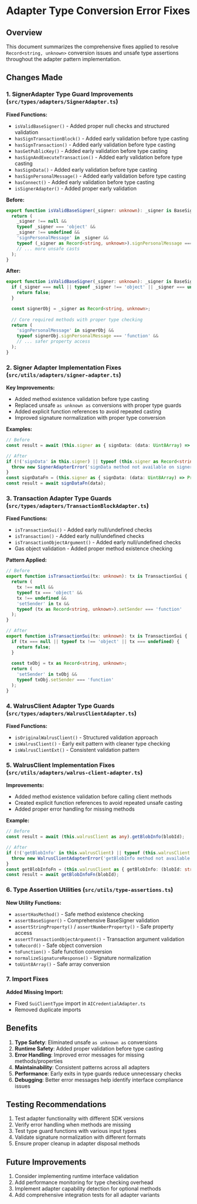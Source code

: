 # Adapter Type Conversion Error Fixes

## Overview
This document summarizes the comprehensive fixes applied to resolve `Record<string, unknown>` conversion issues and unsafe type assertions throughout the adapter pattern implementation.

## Changes Made

### 1. SignerAdapter Type Guard Improvements (`src/types/adapters/SignerAdapter.ts`)

**Fixed Functions:**
- `isValidBaseSigner()` - Added proper null checks and structured validation
- `hasSignTransactionBlock()` - Added early validation before type casting
- `hasSignTransaction()` - Added early validation before type casting
- `hasGetPublicKey()` - Added early validation before type casting
- `hasSignAndExecuteTransaction()` - Added early validation before type casting
- `hasSignData()` - Added early validation before type casting
- `hasSignPersonalMessage()` - Added early validation before type casting
- `hasConnect()` - Added early validation before type casting
- `isSignerAdapter()` - Added proper early validation

**Before:**
```typescript
export function isValidBaseSigner(_signer: unknown): _signer is BaseSigner {
  return (
    _signer !== null &&
    typeof _signer === 'object' &&
    _signer !== undefined &&
    'signPersonalMessage' in _signer &&
    typeof (_signer as Record<string, unknown>).signPersonalMessage === 'function' &&
    // ... more unsafe casts
  );
}
```

**After:**
```typescript
export function isValidBaseSigner(_signer: unknown): _signer is BaseSigner {
  if (_signer === null || typeof _signer !== 'object' || _signer === undefined) {
    return false;
  }

  const signerObj = _signer as Record<string, unknown>;
  
  // Core required methods with proper type checking
  return (
    'signPersonalMessage' in signerObj &&
    typeof signerObj.signPersonalMessage === 'function' &&
    // ... safer property access
  );
}
```

### 2. Signer Adapter Implementation Fixes (`src/utils/adapters/signer-adapter.ts`)

**Key Improvements:**
- Added method existence validation before type casting
- Replaced unsafe `as unknown as` conversions with proper type guards
- Added explicit function references to avoid repeated casting
- Improved signature normalization with proper type conversion

**Examples:**
```typescript
// Before
const result = await (this.signer as { signData: (data: Uint8Array) => Promise<unknown> }).signData(data);

// After
if (!('signData' in this.signer) || typeof (this.signer as Record<string, unknown>).signData !== 'function') {
  throw new SignerAdapterError('signData method not available on signer');
}
const signDataFn = (this.signer as { signData: (data: Uint8Array) => Promise<unknown> }).signData;
const result = await signDataFn(data);
```

### 3. Transaction Adapter Type Guards (`src/types/adapters/TransactionBlockAdapter.ts`)

**Fixed Functions:**
- `isTransactionSui()` - Added early null/undefined checks
- `isTransaction()` - Added early null/undefined checks
- `isTransactionObjectArgument()` - Added early null/undefined checks
- Gas object validation - Added proper method existence checking

**Pattern Applied:**
```typescript
// Before
export function isTransactionSui(tx: unknown): tx is TransactionSui {
  return (
    tx !== null &&
    typeof tx === 'object' &&
    tx !== undefined &&
    'setSender' in tx &&
    typeof (tx as Record<string, unknown>).setSender === 'function'
  );
}

// After
export function isTransactionSui(tx: unknown): tx is TransactionSui {
  if (tx === null || typeof tx !== 'object' || tx === undefined) {
    return false;
  }
  
  const txObj = tx as Record<string, unknown>;
  return (
    'setSender' in txObj &&
    typeof txObj.setSender === 'function'
  );
}
```

### 4. WalrusClient Adapter Type Guards (`src/types/adapters/WalrusClientAdapter.ts`)

**Fixed Functions:**
- `isOriginalWalrusClient()` - Structured validation approach
- `isWalrusClient()` - Early exit pattern with cleaner type checking
- `isWalrusClientExt()` - Consistent validation pattern

### 5. WalrusClient Implementation Fixes (`src/utils/adapters/walrus-client-adapter.ts`)

**Improvements:**
- Added method existence validation before calling client methods
- Created explicit function references to avoid repeated unsafe casting
- Added proper error handling for missing methods

**Example:**
```typescript
// Before
const result = await (this.walrusClient as any).getBlobInfo(blobId);

// After
if (!('getBlobInfo' in this.walrusClient) || typeof (this.walrusClient as Record<string, unknown>).getBlobInfo !== 'function') {
  throw new WalrusClientAdapterError('getBlobInfo method not available on client');
}
const getBlobInfoFn = (this.walrusClient as { getBlobInfo: (blobId: string) => Promise<unknown> }).getBlobInfo;
const result = await getBlobInfoFn(blobId);
```

### 6. Type Assertion Utilities (`src/utils/type-assertions.ts`)

**New Utility Functions:**
- `assertHasMethod()` - Safe method existence checking
- `assertBaseSigner()` - Comprehensive BaseSigner validation
- `assertStringProperty()` / `assertNumberProperty()` - Safe property access
- `assertTransactionObjectArgument()` - Transaction argument validation
- `toRecord()` - Safe object conversion
- `toFunction()` - Safe function conversion
- `normalizeSignatureResponse()` - Signature normalization
- `toUint8Array()` - Safe array conversion

### 7. Import Fixes

**Added Missing Import:**
- Fixed `SuiClientType` import in `AICredentialAdapter.ts`
- Removed duplicate imports

## Benefits

1. **Type Safety**: Eliminated unsafe `as unknown as` conversions
2. **Runtime Safety**: Added proper validation before type casting
3. **Error Handling**: Improved error messages for missing methods/properties
4. **Maintainability**: Consistent patterns across all adapters
5. **Performance**: Early exits in type guards reduce unnecessary checks
6. **Debugging**: Better error messages help identify interface compliance issues

## Testing Recommendations

1. Test adapter functionality with different SDK versions
2. Verify error handling when methods are missing
3. Test type guard functions with various input types
4. Validate signature normalization with different formats
5. Ensure proper cleanup in adapter disposal methods

## Future Improvements

1. Consider implementing runtime interface validation
2. Add performance monitoring for type checking overhead
3. Implement adapter capability detection for optional methods
4. Add comprehensive integration tests for all adapter variants